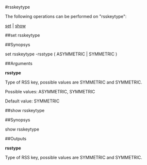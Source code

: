 #rsskeytype

The following operations can be performed on "rsskeytype":


[set](#set-rsskeytype) | [show](#show-rsskeytype)

##set rsskeytype




##Synopsys

set rsskeytype -rsstype ( ASYMMETRIC | SYMMETRIC )


##Arguments

<b>rsstype</b>
Type of RSS key, possible values are SYMMETRIC and SYMMETRIC.
Possible values: ASYMMETRIC, SYMMETRIC
Default value: SYMMETRIC



##show rsskeytype




##Synopsys

show rsskeytype


##Outputs

<b>rsstype</b>
Type of RSS key, possible values are SYMMETRIC and SYMMETRIC.



